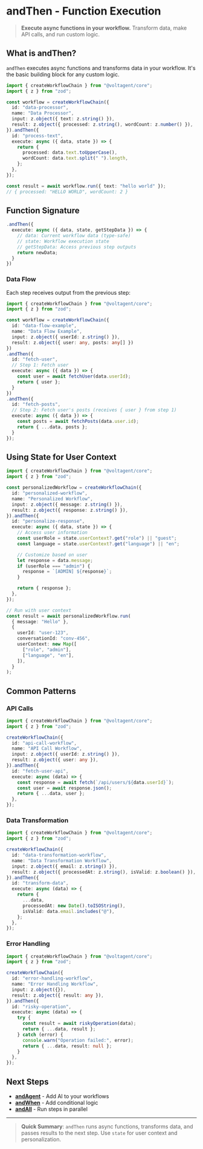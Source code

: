 # andThen - Function Execution

> **Execute async functions in your workflow.** Transform data, make API calls, and run custom logic.

## What is andThen?

`andThen` executes async functions and transforms data in your workflow. It's the basic building block for any custom logic.

```typescript
import { createWorkflowChain } from "@voltagent/core";
import { z } from "zod";

const workflow = createWorkflowChain({
  id: "data-processor",
  name: "Data Processor",
  input: z.object({ text: z.string() }),
  result: z.object({ processed: z.string(), wordCount: z.number() }),
}).andThen({
  id: "process-text",
  execute: async ({ data, state }) => {
    return {
      processed: data.text.toUpperCase(),
      wordCount: data.text.split(" ").length,
    };
  },
});

const result = await workflow.run({ text: "hello world" });
// { processed: "HELLO WORLD", wordCount: 2 }
```

## Function Signature

```typescript
.andThen({
  execute: async ({ data, state, getStepData }) => {
    // data: Current workflow data (type-safe)
    // state: Workflow execution state
    // getStepData: Access previous step outputs
    return newData;
  }
})
```

### Data Flow

Each step receives output from the previous step:

```typescript
import { createWorkflowChain } from "@voltagent/core";
import { z } from "zod";

const workflow = createWorkflowChain({
  id: "data-flow-example",
  name: "Data Flow Example",
  input: z.object({ userId: z.string() }),
  result: z.object({ user: any, posts: any[] })
})
.andThen({
  id: "fetch-user",
  // Step 1: Fetch user
  execute: async ({ data }) => {
    const user = await fetchUser(data.userId);
    return { user };
  }
})
.andThen({
  id: "fetch-posts",
  // Step 2: Fetch user's posts (receives { user } from step 1)
  execute: async ({ data }) => {
    const posts = await fetchPosts(data.user.id);
    return { ...data, posts };
  }
});
```

## Using State for User Context

```typescript
import { createWorkflowChain } from "@voltagent/core";
import { z } from "zod";

const personalizedWorkflow = createWorkflowChain({
  id: "personalized-workflow",
  name: "Personalized Workflow",
  input: z.object({ message: z.string() }),
  result: z.object({ response: z.string() }),
}).andThen({
  id: "personalize-response",
  execute: async ({ data, state }) => {
    // Access user information
    const userRole = state.userContext?.get("role") || "guest";
    const language = state.userContext?.get("language") || "en";

    // Customize based on user
    let response = data.message;
    if (userRole === "admin") {
      response = `[ADMIN] ${response}`;
    }

    return { response };
  },
});

// Run with user context
const result = await personalizedWorkflow.run(
  { message: "Hello" },
  {
    userId: "user-123",
    conversationId: "conv-456",
    userContext: new Map([
      ["role", "admin"],
      ["language", "en"],
    ]),
  }
);
```

## Common Patterns

### API Calls

```typescript
import { createWorkflowChain } from "@voltagent/core";
import { z } from "zod";

createWorkflowChain({
  id: "api-call-workflow",
  name: "API Call Workflow",
  input: z.object({ userId: z.string() }),
  result: z.object({ user: any }),
}).andThen({
  id: "fetch-user-api",
  execute: async (data) => {
    const response = await fetch(`/api/users/${data.userId}`);
    const user = await response.json();
    return { ...data, user };
  },
});
```

### Data Transformation

```typescript
import { createWorkflowChain } from "@voltagent/core";
import { z } from "zod";

createWorkflowChain({
  id: "data-transformation-workflow",
  name: "Data Transformation Workflow",
  input: z.object({ email: z.string() }),
  result: z.object({ processedAt: z.string(), isValid: z.boolean() }),
}).andThen({
  id: "transform-data",
  execute: async (data) => {
    return {
      ...data,
      processedAt: new Date().toISOString(),
      isValid: data.email.includes("@"),
    };
  },
});
```

### Error Handling

```typescript
import { createWorkflowChain } from "@voltagent/core";
import { z } from "zod";

createWorkflowChain({
  id: "error-handling-workflow",
  name: "Error Handling Workflow",
  input: z.object({}),
  result: z.object({ result: any }),
}).andThen({
  id: "risky-operation",
  execute: async (data) => {
    try {
      const result = await riskyOperation(data);
      return { ...data, result };
    } catch (error) {
      console.warn("Operation failed:", error);
      return { ...data, result: null };
    }
  },
});
```

## Next Steps

- **[andAgent](./and-agent.md)** - Add AI to your workflows
- **[andWhen](./and-when.md)** - Add conditional logic
- **[andAll](./and-all.md)** - Run steps in parallel

---

> **Quick Summary**: `andThen` runs async functions, transforms data, and passes results to the next step. Use `state` for user context and personalization.
